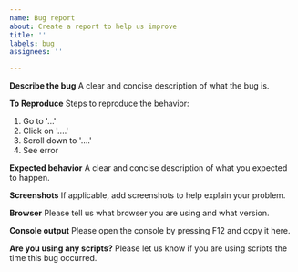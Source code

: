 ```yaml
---
name: Bug report
about: Create a report to help us improve
title: ''
labels: bug
assignees: ''

---
```


**Describe the bug**
A clear and concise description of what the bug is.

**To Reproduce**
Steps to reproduce the behavior:
1. Go to '...'
2. Click on '....'
3. Scroll down to '....'
4. See error

**Expected behavior**
A clear and concise description of what you expected to happen.

**Screenshots**
If applicable, add screenshots to help explain your problem.

**Browser**
Please tell us what browser you are using and what version.

**Console output**
Please open the console by pressing F12 and copy it here.

**Are you using any scripts?**
Please let us know if you are using scripts the time this bug occurred.
